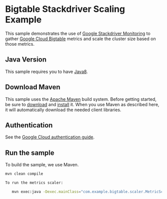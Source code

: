 # Bigtable Stackdriver Scaling Example

This sample demonstrates the use of [Google Stackdriver Monitoring][Monitoring]
to gather [Google Cloud Bigtable][Bigtable] metrics and
scale the cluster size based on those metrics.

[Monitoring]: https://cloud.google.com/monitoring/docs/
[Bigtable]: https://cloud.google.com/bigtable/docs/

## Java Version

This sample requires you to have
[Java8](https://docs.oracle.com/javase/8/docs/technotes/guides/install/install_overview.html).

## Download Maven

This sample uses the [Apache Maven][maven] build system. Before getting started,
be
sure to [download][maven-download] and [install][maven-install] it. When you use
Maven as described here, it will automatically download the needed client
libraries.

[maven]: https://maven.apache.org
[maven-download]: https://maven.apache.org/download.cgi
[maven-install]: https://maven.apache.org/install.html

## Authentication

See the [Google Cloud authentication guide](https://cloud.google.com/docs/authentication/).

## Run the sample

To build the sample, we use Maven.

```bash
mvn clean compile

To run the metrics scaler:

   mvn exec:java -Dexec.mainClass="com.example.bigtable.scaler.MetricScaler" -Dexec.args="<project-id> <bigtable-instance-id>"

